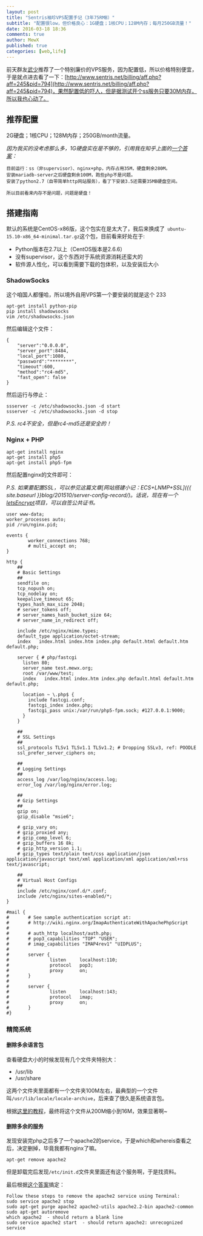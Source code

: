 ```yaml
---
layout: post
title: "Sentris袖珍VPS配置手记（3年75RMB）"
subtitle: "配置很low，但价格良心：1G硬盘；1核CPU；128M内存；每月250GB流量！"
date: 2016-03-18 18:36
comments: true
author: MewX
published: true
categories: [web,life]
---
```


前天群友[武少](http://weibo.com/ranxiangzi)推荐了一个特别廉价的VPS服务，因为配置低，所以价格特别便宜，于是就点进去看了一下：[http://www.sentris.net/billing/aff.php?aff=245&pid=794](http://www.sentris.net/billing/aff.php?aff=245&pid=794)，果然配置低的吓人，但是据测试开个ss服务只要30M内存，所以我也心动了。

## 推荐配置

2G硬盘；1核CPU；128M内存；250GB/month流量。

*因为我买的没考虑那么多，1G硬盘实在是不够的，引用我在知乎上面的[一个答案](https://www.zhihu.com/question/19757001/answer/91325669)：*

    目前运行：ss（非supervisor）、nginx+php，内存占用35M，硬盘剩余280M。
    安装mariadb-server之后硬盘剩余100M，跑些php不是问题。
    安装了python2.7（自带简单http网站服务），看了下安装3.5还需要35MB硬盘空间。

    所以目前看来内存不是问题，问题是硬盘！

## 搭建指南

默认的系统是CentOS-x86版，这个包实在是太大了，我后来换成了`	ubuntu-15.10-x86_64-minimal.tar.gz`这个包，目前看来好处在于:

- Python版本在2.7以上（CentOS版本是2.6.6）
- 没有supervisor，这个东西对于系统资源消耗还蛮大的
- 软件源人性化，可以看到需要下载的包体积，以及安装后大小

### ShadowSocks

这个咱国人都懂哈，所以境外自用VPS第一个要安装的就是这个 233

    apt-get install python-pip
    pip install shadowsocks
    vim /etc/shadowsocks.json

然后编辑这个文件：

    {
        "server":"0.0.0.0",
        "server_port":8484,
        "local_port":1080,
        "password":"********",
        "timeout":600,
        "method":"rc4-md5",
        "fast_open": false
    }

然后运行与停止：

    ssserver -c /etc/shadowsocks.json -d start
    ssserver -c /etc/shadowsocks.json -d stop

*P.S. rc4不安全，但是rc4-md5还是安全的！*

### Nginx + PHP

    apt-get install nginx
    apt-get install php5
    apt-get install php5-fpm

然后配置nginx的文件即可：

*P.S. 如果要配置SSL，可以参见这篇文章[网站搭建小记：ECS+LNMP+SSL]({{ site.baseurl }}blog/201510/server-config-record/)。话说，现在有一个[letsEncrypt](https://letsencrypt.org)项目，可以自签公共证书。*

    user www-data;
    worker_processes auto;
    pid /run/nginx.pid;

    events {
            worker_connections 768;
            # multi_accept on;
    }

    http {
        ##
        # Basic Settings
        ##
        sendfile on;
        tcp_nopush on;
        tcp_nodelay on;
        keepalive_timeout 65;
        types_hash_max_size 2048;
        # server_tokens off;
        # server_names_hash_bucket_size 64;
        # server_name_in_redirect off;

        include /etc/nginx/mime.types;
        default_type application/octet-stream;
        index   index.html index.htm index.php default.html default.htm default.php;

        server { # php/fastcgi
          listen 80;
          server_name test.mewx.org;
          root /var/www/test;
          index   index.html index.htm index.php default.html default.htm default.php;

          location ~ \.php$ {
            include fastcgi.conf;
            fastcgi_index index.php;
            fastcgi_pass unix:/var/run/php5-fpm.sock; #127.0.0.1:9000;
          }
        }

        ##
        # SSL Settings
        ##
        ssl_protocols TLSv1 TLSv1.1 TLSv1.2; # Dropping SSLv3, ref: POODLE
        ssl_prefer_server_ciphers on;

        ##
        # Logging Settings
        ##
        access_log /var/log/nginx/access.log;
        error_log /var/log/nginx/error.log;

        ##
        # Gzip Settings
        ##
        gzip on;
        gzip_disable "msie6";

        # gzip_vary on;
        # gzip_proxied any;
        # gzip_comp_level 6;
        # gzip_buffers 16 8k;
        # gzip_http_version 1.1;
        # gzip_types text/plain text/css application/json application/javascript text/xml application/xml application/xml+rss text/javascript;

        ##
        # Virtual Host Configs
        ##
        include /etc/nginx/conf.d/*.conf;
        include /etc/nginx/sites-enabled/*;
    }

    #mail {
    #       # See sample authentication script at:
    #       # http://wiki.nginx.org/ImapAuthenticateWithApachePhpScript
    #
    #       # auth_http localhost/auth.php;
    #       # pop3_capabilities "TOP" "USER";
    #       # imap_capabilities "IMAP4rev1" "UIDPLUS";
    #
    #       server {
    #               listen     localhost:110;
    #               protocol   pop3;
    #               proxy      on;
    #       }
    #
    #       server {
    #               listen     localhost:143;
    #               protocol   imap;
    #               proxy      on;
    #       }
    #}

### 精简系统

#### 删除多余语言包

查看硬盘大小的时候发现有几个文件夹特别大：

- /usr/lib
- /usr/share

这两个文件夹里面都有一个文件夹100M左右，最典型的一个文件叫`/usr/lib/locale/locale-archive`，后来查了很久是系统语言包。

根据[这里的教程](http://unix.stackexchange.com/questions/90006/how-do-i-reduce-the-size-of-locale-archive)，最终将这个文件从200M缩小到16M，效果显著啊~

#### 删除多余的服务

发现安装完php之后多了一个apache2的service，于是which和whereis查看之后，决定删掉，毕竟我都有nginx了嘛。

    apt-get remove apache2

但是卸载完后发现`/etc/init.d`文件夹里面还有这个服务啊，于是找资料。

最后根据[这个答案](http://askubuntu.com/a/387793)搞定：

    Follow these steps to remove the apache2 service using Terminal:
    sudo service apache2 stop
    sudo apt-get purge apache2 apache2-utils apache2.2-bin apache2-common
    sudo apt-get autoremove
    which apache2  - should return a blank line
    sudo service apache2 start  - should return apache2: unrecognized service
